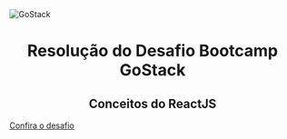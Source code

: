 <img alt="GoStack" src="https://storage.googleapis.com/golden-wind/bootcamp-gostack/header-desafios.png" />
<h1 align="center">
  Resolução do Desafio Bootcamp GoStack
</h1>
<h2 align="center">
  Conceitos do ReactJS
</h2>

[Confira o desafio](https://github.com/Rocketseat/bootcamp-gostack-desafios/tree/master/desafio-conceitos-reactjs)